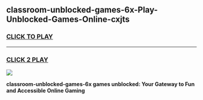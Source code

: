 
## classroom-unblocked-games-6x-Play-Unblocked-Games-Online-cxjts
<h3>
<a href="https://premium76.site?title=classroom-unblocked-games-6x&ref=24A">CLICK TO PLAY</a></h3>
<hr>

<h3>
<a href="https://premium76.site?title=classroom-unblocked-games-6x&ref=24A">CLICK 2 PLAY</a>
  
</h3>

<a href="https://premium76.site?title=classroom-unblocked-games-6x&ref=24A"><img src="https://clearcache.store/games.png"></a>


**classroom-unblocked-games-6x games unblocked: Your Gateway to Fun and Accessible Online Gaming**
